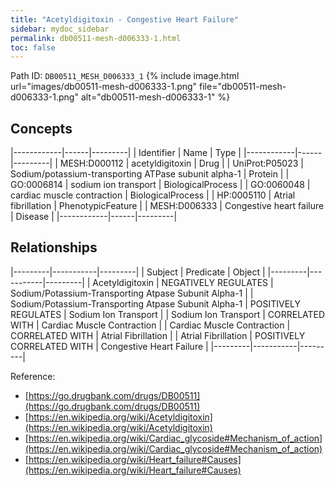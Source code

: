 ```yaml
---
title: "Acetyldigitoxin - Congestive Heart Failure"
sidebar: mydoc_sidebar
permalink: db00511-mesh-d006333-1.html
toc: false 
---
```



Path ID: `DB00511_MESH_D006333_1`
{% include image.html url="images/db00511-mesh-d006333-1.png" file="db00511-mesh-d006333-1.png" alt="db00511-mesh-d006333-1" %}

## Concepts

|------------|------|---------|
| Identifier | Name | Type    |
|------------|------|---------|
| MESH:D000112 | acetyldigitoxin | Drug |
| UniProt:P05023 | Sodium/potassium-transporting ATPase subunit alpha-1 | Protein |
| GO:0006814 | sodium ion transport | BiologicalProcess |
| GO:0060048 | cardiac muscle contraction | BiologicalProcess |
| HP:0005110 | Atrial fibrillation | PhenotypicFeature |
| MESH:D006333 | Congestive heart failure | Disease |
|------------|------|---------|

## Relationships

|---------|-----------|---------|
| Subject | Predicate | Object  |
|---------|-----------|---------|
| Acetyldigitoxin | NEGATIVELY REGULATES | Sodium/Potassium-Transporting Atpase Subunit Alpha-1 |
| Sodium/Potassium-Transporting Atpase Subunit Alpha-1 | POSITIVELY REGULATES | Sodium Ion Transport |
| Sodium Ion Transport | CORRELATED WITH | Cardiac Muscle Contraction |
| Cardiac Muscle Contraction | CORRELATED WITH | Atrial Fibrillation |
| Atrial Fibrillation | POSITIVELY CORRELATED WITH | Congestive Heart Failure |
|---------|-----------|---------|

Reference: 
  - [https://go.drugbank.com/drugs/DB00511](https://go.drugbank.com/drugs/DB00511)
  - [https://en.wikipedia.org/wiki/Acetyldigitoxin](https://en.wikipedia.org/wiki/Acetyldigitoxin)
  - [https://en.wikipedia.org/wiki/Cardiac_glycoside#Mechanism_of_action](https://en.wikipedia.org/wiki/Cardiac_glycoside#Mechanism_of_action)
  - [https://en.wikipedia.org/wiki/Heart_failure#Causes](https://en.wikipedia.org/wiki/Heart_failure#Causes)

